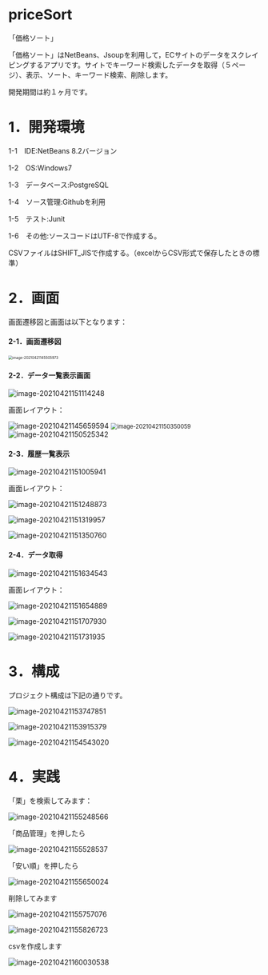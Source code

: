 # priceSort
「価格ソート」

「価格ソート」はNetBeans、Jsoupを利用して，ECサイトのデータをスクレイピングするアプリです。サイトでキーワード検索したデータを取得（５ページ）、表示、ソート、キーワード検索、削除します。

開発期間は約１ヶ月です。

# 1．開発環境

1-1　IDE:NetBeans 8.2バージョン

1-2　OS:Windows7

1-3　データベース:PostgreSQL

1-4　ソース管理:Githubを利用

1-5　テスト:Junit

1-6　その他:ソースコードはUTF-8で作成する。

CSVファイルはSHIFT_JISで作成する。（excelからCSV形式で保存したときの標準）

# 2．画面

画面遷移図と画面は以下となります：

#### 2-1．画面遷移図

<img src="C:\Users\user\AppData\Roaming\Typora\typora-user-images\image-20210421145505973.png" alt="image-20210421145505973" style="zoom:50%;" />

#### 2-2．データ一覧表示画面

![image-20210421151114248](C:\Users\user\AppData\Roaming\Typora\typora-user-images\image-20210421151114248.png)

画面レイアウト：

<img src="C:\Users\user\AppData\Roaming\Typora\typora-user-images\image-20210421145659594.png" alt="image-20210421145659594"  />

<img src="C:\Users\user\AppData\Roaming\Typora\typora-user-images\image-20210421150350059.png" alt="image-20210421150350059" style="zoom:80%;" />

<img src="C:\Users\user\AppData\Roaming\Typora\typora-user-images\image-20210421150525342.png" alt="image-20210421150525342"  />

#### 2-3．履歴一覧表示

![image-20210421151005941](C:\Users\user\AppData\Roaming\Typora\typora-user-images\image-20210421151005941.png)

画面レイアウト：

![image-20210421151248873](C:\Users\user\AppData\Roaming\Typora\typora-user-images\image-20210421151248873.png)

![image-20210421151319957](C:\Users\user\AppData\Roaming\Typora\typora-user-images\image-20210421151319957.png)

![image-20210421151350760](C:\Users\user\AppData\Roaming\Typora\typora-user-images\image-20210421151350760.png)

#### 2-4．データ取得

![image-20210421151634543](C:\Users\user\AppData\Roaming\Typora\typora-user-images\image-20210421151634543.png)

画面レイアウト：

![image-20210421151654889](C:\Users\user\AppData\Roaming\Typora\typora-user-images\image-20210421151654889.png)

![image-20210421151707930](C:\Users\user\AppData\Roaming\Typora\typora-user-images\image-20210421151707930.png)

![image-20210421151731935](C:\Users\user\AppData\Roaming\Typora\typora-user-images\image-20210421151731935.png)



# 3．構成

プロジェクト構成は下記の通りです。

![image-20210421153747851](C:\Users\user\AppData\Roaming\Typora\typora-user-images\image-20210421153747851.png)

![image-20210421153915379](C:\Users\user\AppData\Roaming\Typora\typora-user-images\image-20210421153915379.png)

![image-20210421154543020](C:\Users\user\AppData\Roaming\Typora\typora-user-images\image-20210421154543020.png)

# 4．実践

「栗」を検索してみます：

![image-20210421155248566](C:\Users\user\AppData\Roaming\Typora\typora-user-images\image-20210421155248566.png)

「商品管理」を押したら

![image-20210421155528537](C:\Users\user\AppData\Roaming\Typora\typora-user-images\image-20210421155528537.png)

「安い順」を押したら

![image-20210421155650024](C:\Users\user\AppData\Roaming\Typora\typora-user-images\image-20210421155650024.png)

削除してみます

![image-20210421155757076](C:\Users\user\AppData\Roaming\Typora\typora-user-images\image-20210421155757076.png)

![image-20210421155826723](C:\Users\user\AppData\Roaming\Typora\typora-user-images\image-20210421155826723.png)

csvを作成します

![image-20210421160030538](C:\Users\user\AppData\Roaming\Typora\typora-user-images\image-20210421160030538.png)
